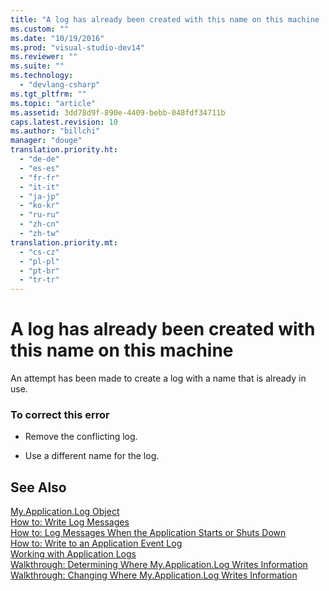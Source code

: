 ```yaml
---
title: "A log has already been created with this name on this machine | testtitle"
ms.custom: ""
ms.date: "10/19/2016"
ms.prod: "visual-studio-dev14"
ms.reviewer: ""
ms.suite: ""
ms.technology: 
  - "devlang-csharp"
ms.tgt_pltfrm: ""
ms.topic: "article"
ms.assetid: 3dd78d9f-890e-4409-bebb-048fdf34711b
caps.latest.revision: 10
ms.author: "billchi"
manager: "douge"
translation.priority.ht: 
  - "de-de"
  - "es-es"
  - "fr-fr"
  - "it-it"
  - "ja-jp"
  - "ko-kr"
  - "ru-ru"
  - "zh-cn"
  - "zh-tw"
translation.priority.mt: 
  - "cs-cz"
  - "pl-pl"
  - "pt-br"
  - "tr-tr"
---
```

# A log has already been created with this name on this machine
An attempt has been made to create a log with a name that is already in use.  
  
### To correct this error  
  
-   Remove the conflicting log.  
  
-   Use a different name for the log.  
  
## See Also  
 [My.Application.Log Object](../Topic/My.Application.Log%20Object.md)   
 [How to: Write Log Messages](../Topic/How%20to:%20Write%20Log%20Messages%20\(Visual%20Basic\).md)   
 [How to: Log Messages When the Application Starts or Shuts Down](../Topic/How%20to:%20Log%20Messages%20When%20the%20Application%20Starts%20or%20Shuts%20Down%20\(Visual%20Basic\).md)   
 [How to: Write to an Application Event Log](../Topic/How%20to:%20Write%20to%20an%20Application%20Event%20Log%20\(Visual%20Basic\).md)   
 [Working with Application Logs](../Topic/Working%20with%20Application%20Logs%20in%20Visual%20Basic.md)   
 [Walkthrough: Determining Where My.Application.Log Writes Information](../Topic/Walkthrough:%20Determining%20Where%20My.Application.Log%20Writes%20Information%20\(Visual%20Basic\).md)   
 [Walkthrough: Changing Where My.Application.Log Writes Information](../Topic/Walkthrough:%20Changing%20Where%20My.Application.Log%20Writes%20Information%20\(Visual%20Basic\).md)